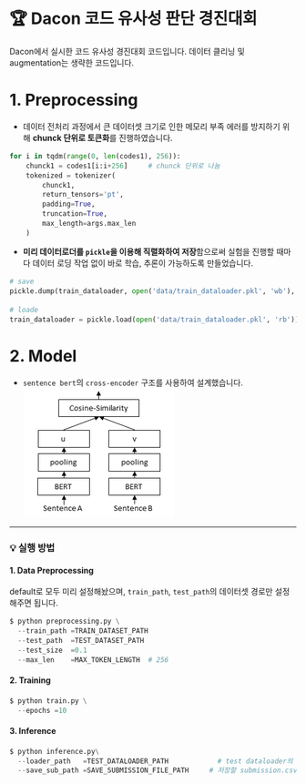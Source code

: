 🏆 Dacon 코드 유사성 판단 경진대회
===
Dacon에서 실시한 코드 유사성 경진대회 코드입니다. 데이터 클리닝 및 augmentation는 생략한 코드입니다.    

# 1. Preprocessing
* 데이터 전처리 과정에서 큰 데이터셋 크기로 인한 메모리 부족 에러를 방지하기 위해 **chunck 단위로 토큰화**를 진행하였습니다.
```python
for i in tqdm(range(0, len(codes1), 256)):
    chunck1 = codes1[i:i+256]     # chunck 단위로 나눔
    tokenized = tokenizer(
        chunck1,
        return_tensors='pt',
        padding=True,
        truncation=True,
        max_length=args.max_len
    )
```
* **미리 데이터로더를 `pickle`을 이용해 직렬화하여 저장**함으로써 실험을 진행할 때마다 데이터 로딩 작업 없이 바로 학습, 추론이 가능하도록 만들었습니다.
```python
# save
pickle.dump(train_dataloader, open('data/train_dataloader.pkl', 'wb'), protocol=pickle.HIGHEST_PROTOCOL)

# loade
train_dataloader = pickle.load(open('data/train_dataloader.pkl', 'rb'))
```

# 2. Model
* `sentence bert`의 `cross-encoder` 구조를 사용하여 설계했습니다.         
![](https://raw.githubusercontent.com/UKPLab/sentence-transformers/master/docs/img/BiEncoder.png)


***


### 💡 실행 방법

#### 1. Data Preprocessing
default로 모두 미리 설정해놨으며, `train_path`, `test_path`의 데이터셋 경로만 설정해주면 됩니다.
```python
$ python preprocessing.py \
  --train_path =TRAIN_DATASET_PATH
  --test_path  =TEST_DATASET_PATH
  --test_size  =0.1
  --max_len    =MAX_TOKEN_LENGTH  # 256
```

#### 2. Training
```python
$ python train.py \
  --epochs =10
```

#### 3. Inference
```python
$ python inference.py\
  --loader_path   =TEST_DATALOADER_PATH            # test dataloader의 경로(data/test_dataloader.pkl)
  --save_sub_path =SAVE_SUBMISSION_FILE_PATH     # 저장할 submission.csv 파일 경로
```
